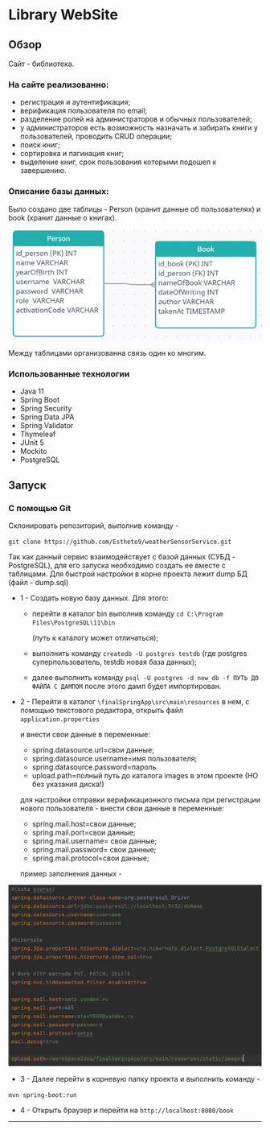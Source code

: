 # Library WebSite
## Обзор
Сайт - библиотека.

### На сайте реализованно:
*  регистрация и аутентификация;
*  верификация пользователя по email;
*  разделение ролей на администраторов и обычных пользователей;
*  у администраторов есть возможность назначать и забирать книги у пользователей, проводить CRUD операции;
*  поиск книг;
*  сортировка и пагинация книг;
*  выделение книг, срок пользования которыми подошел к завершению.

### Описание базы данных:
Было создано две таблицы - Person (хранит данные об пользователях) и book (хранит данные о книгах).

![db.png](images%2Fdb.png)

Между таблицами организованна связь один ко многим.

### Использованные технологии
* Java 11
* Spring Boot
* Spring Security
* Spring Data JPA
* Spring Validator
* Thymeleaf
* JUnit 5
* Mockito
* PostgreSQL

## Запуск

### С помощью Git
Склонировать репозиторий, выполнив команду -

`git clone https://github.com/Esthete9/weatherSensorService.git`

Так как данный сервис взаимодействует с базой данных (СУБД - PostgreSQL), для его запуска необходимо создать ее вместе с таблицами.
Для быстрой настройки в корне проекта лежит dump БД (файл - dump.sql)

*  1 - Создать новую базу данных. Для этого:

    - перейти в каталог bin выполнив команду `cd C:\Program Files\PostgreSQL\11\bin`

      (путь к каталогу может отличаться);

    -  выполнить команду `createdb -U postgres testdb` (где postgres суперпользователь, testdb новая база данных);

    -  далее выполнить команду `psql -U postgres -d new_db -f ПУТЬ ДО ФАЙЛА С ДАМПОМ` после этого дамп будет импортирован.


* 2 - Перейти в каталог `\finalSpringApp\src\main\resources` в нем, с помощью текстового редактора, открыть файл `application.properties`

  и внести свои данные в переменные:

    - spring.datasource.url=свои данные;
    - spring.datasource.username=имя пользователя;
    - spring.datasource.password=пароль.
    - upload.path=полный путь до каталога images в этом проекте (НО без указания диска!)
  
  для настройки отправки верификационного письма при регистрации нового пользователя - внести свои данные в переменные:

    - spring.mail.host=свои данные;
    - spring.mail.port=свои данные;
    - spring.mail.username= свои данные;
    - spring.mail.password= свои данные;
    - spring.mail.protocol=свои данные;
  
  пример заполнения данных - 

 ![example.png](images%2Fexample.png)
* 3 - Далее перейти в корневую папку проекта и выполнить команду -

`mvn spring-boot:run`

* 4 - Открыть браузер и перейти на `http://localhost:8080/book`
---